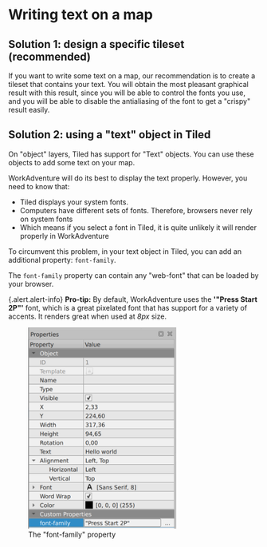 
# Writing text on a map

## Solution 1: design a specific tileset (recommended)

If you want to write some text on a map, our recommendation is to create a tileset that contains
your text. You will obtain the most pleasant graphical result with this result, since you will be able
to control the fonts you use, and you will be able to disable the antialiasing of the font to get a 
"crispy" result easily.

## Solution 2: using a "text" object in Tiled

On "object" layers, Tiled has support for "Text" objects. You can use these objects to add some
text on your map.

WorkAdventure will do its best to display the text properly. However, you need to know that:

- Tiled displays your system fonts.
- Computers have different sets of fonts. Therefore, browsers never rely on system fonts
- Which means if you select a font in Tiled, it is quite unlikely it will render properly in WorkAdventure

To circumvent this problem, in your text object in Tiled, you can add an additional property: `font-family`.

The `font-family` property can contain any "web-font" that can be loaded by your browser.

{.alert.alert-info}
**Pro-tip:** By default, WorkAdventure uses the **'"Press Start 2P"'** font, which is a great pixelated
font that has support for a variety of accents. It renders great when used at *8px* size.

<div>
    <figure class="figure">
        <img src="images/text-object.png" class="figure-img img-fluid rounded" alt="" style="width: 70%" />
        <figcaption class="figure-caption">The "font-family" property</figcaption>
    </figure>
</div>
